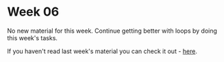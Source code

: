 # Week 06

No new material for this week. Continue getting better with loops by doing this week's tasks.

If you haven't read last week's material you can check it out - [here][1].

[1]: https://github.com/NickyMateev/IS-Introduction-to-Programming-2016/tree/master/Week05
